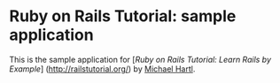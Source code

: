 # Ruby on Rails Tutorial: sample application

This is the sample application for
[*Ruby on Rails Tutorial: Learn Rails by Example*] (http://railstutorial.org/)
by [Michael Hartl](http://michaelhartl.com/).
